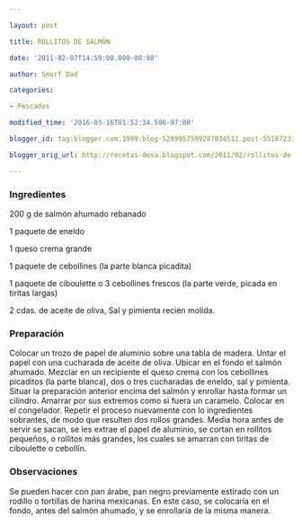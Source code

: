 ```yaml
---

layout: post

title: ROLLITOS DE SALMÓN

date: '2011-02-07T14:59:00.000-08:00'

author: Smurf Dad

categories:

- Pescados

modified_time: '2016-03-16T01:52:34.596-07:00'

blogger_id: tag:blogger.com,1999:blog-5299957599287034512.post-5518723130803725649

blogger_orig_url: http://recetas-desa.blogspot.com/2011/02/rollitos-de-salmon.html

---
```


<h3>Ingredientes</h3>

200 g de salmón ahumado rebanado

1 paquete de eneldo

1 queso crema grande

1 paquete de cebollines (la parte blanca picadita)

1 paquete de ciboulette o 3 cebollines frescos (la parte verde, picada en tiritas largas)

2 cdas. de aceite de oliva, Sal y pimienta recién molida.

<h3>Preparación</h3>

Colocar un trozo de papel de aluminio sobre una tabla de madera. Untar el papel con una cucharada de aceite de oliva. Ubicar en el fondo el salmón ahumado. Mezclar en un recipiente el queso crema con los cebollines picaditos (la parte blanca), dos o tres cucharadas de eneldo, sal y pimienta. Situar la preparación anterior encima del salmón y enrollar hasta formar un cilindro. Amarrar por sus extremos como si fuera un caramelo. Colocar en el congelador. Repetir el proceso nuevamente con lo ingredientes sobrantes, de modo que resulten dos rollos grandes. Media hora antes de servir se sacan, se les extrae el papel de aluminio, se cortan en rollitos pequeños, o rollitos más grandes, los cuales se amarran con tiritas de ciboulette o cebollín.

<h3>Observaciones</h3>

Se pueden hacer con pan árabe, pan negro previamente estirado con un rodillo o tortillas de harina mexicanas. En este caso, se colocaría en el fondo, antes del salmón ahumado, y se enrollaría de la misma manera.